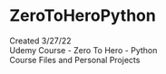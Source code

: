# ZeroToHeroPython
Created 3/27/22  
Udemy Course - Zero To Hero - Python  
Course Files and Personal Projects

